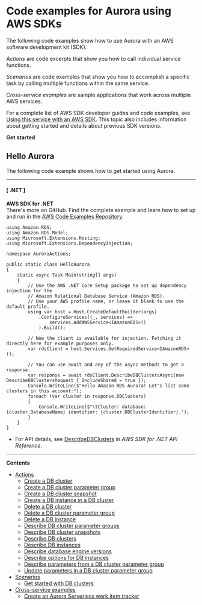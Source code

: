 # Code examples for Aurora using AWS SDKs<a name="service_code_examples"></a>

The following code examples show how to use Aurora with an AWS software development kit \(SDK\)\. 

*Actions* are code excerpts that show you how to call individual service functions\.

*Scenarios* are code examples that show you how to accomplish a specific task by calling multiple functions within the same service\.

*Cross\-service examples* are sample applications that work across multiple AWS services\.

For a complete list of AWS SDK developer guides and code examples, see [Using this service with an AWS SDK](CHAP_Tutorials.md#sdk-general-information-section)\. This topic also includes information about getting started and details about previous SDK versions\.

**Get started**

## Hello Aurora<a name="example_aurora_Hello_section"></a>

The following code example shows how to get started using Aurora\.

------
#### [ \.NET ]

**AWS SDK for \.NET**  
 There's more on GitHub\. Find the complete example and learn how to set up and run in the [AWS Code Examples Repository](https://github.com/awsdocs/aws-doc-sdk-examples/tree/main/dotnetv3/Aurora#code-examples)\. 
  

```
using Amazon.RDS;
using Amazon.RDS.Model;
using Microsoft.Extensions.Hosting;
using Microsoft.Extensions.DependencyInjection;

namespace AuroraActions;

public static class HelloAurora
{
    static async Task Main(string[] args)
    {
        // Use the AWS .NET Core Setup package to set up dependency injection for the
        // Amazon Relational Database Service (Amazon RDS).
        // Use your AWS profile name, or leave it blank to use the default profile.
        using var host = Host.CreateDefaultBuilder(args)
            .ConfigureServices((_, services) =>
                services.AddAWSService<IAmazonRDS>()
            ).Build();

        // Now the client is available for injection. Fetching it directly here for example purposes only.
        var rdsClient = host.Services.GetRequiredService<IAmazonRDS>();

        // You can use await and any of the async methods to get a response.
        var response = await rdsClient.DescribeDBClustersAsync(new DescribeDBClustersRequest { IncludeShared = true });
        Console.WriteLine($"Hello Amazon RDS Aurora! Let's list some clusters in this account:");
        foreach (var cluster in response.DBClusters)
        {
            Console.WriteLine($"\tCluster: database: {cluster.DatabaseName} identifier: {cluster.DBClusterIdentifier}.");
        }
    }
}
```
+  For API details, see [DescribeDBClusters](https://docs.aws.amazon.com/goto/DotNetSDKV3/rds-2014-10-31/DescribeDBClusters) in *AWS SDK for \.NET API Reference*\. 

------

**Contents**
+ [Actions](service_code_examples_actions.md)
  + [Create a DB cluster](example_aurora_CreateDBCluster_section.md)
  + [Create a DB cluster parameter group](example_aurora_CreateDBClusterParameterGroup_section.md)
  + [Create a DB cluster snapshot](example_aurora_CreateDBClusterSnapshot_section.md)
  + [Create a DB instance in a DB cluster](example_aurora_CreateDBInstance_section.md)
  + [Delete a DB cluster](example_aurora_DeleteDBCluster_section.md)
  + [Delete a DB cluster parameter group](example_aurora_DeleteDBClusterParameterGroup_section.md)
  + [Delete a DB instance](example_aurora_DeleteDBInstance_section.md)
  + [Describe DB cluster parameter groups](example_aurora_DescribeDBClusterParameterGroups_section.md)
  + [Describe DB cluster snapshots](example_aurora_DescribeDBClusterSnapshots_section.md)
  + [Describe DB clusters](example_aurora_DescribeDBClusters_section.md)
  + [Describe DB instances](example_aurora_DescribeDBInstances_section.md)
  + [Describe database engine versions](example_aurora_DescribeDBEngineVersions_section.md)
  + [Describe options for DB instances](example_aurora_DescribeOrderableDBInstanceOptions_section.md)
  + [Describe parameters from a DB cluster parameter group](example_aurora_DescribeDBClusterParameters_section.md)
  + [Update parameters in a DB cluster parameter group](example_aurora_ModifyDBClusterParameterGroup_section.md)
+ [Scenarios](service_code_examples_scenarios.md)
  + [Get started with DB clusters](example_aurora_Scenario_GetStartedClusters_section.md)
+ [Cross\-service examples](service_code_examples_cross-service_examples.md)
  + [Create an Aurora Serverless work item tracker](example_cross_RDSDataTracker_section.md)
